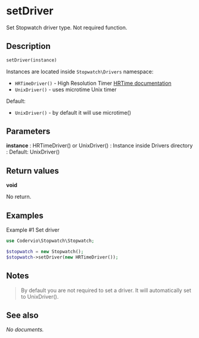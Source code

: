 # setDriver

Set Stopwatch driver type.
Not required function.

## Description

```php
setDriver(instance)
```

Instances are located inside `Stopwatch\Drivers` namespace:
- `HRTimeDriver()` - High Resolution Timer [HRTime documentation](http://php.net/manual/en/book.hrtime.php)
- `UnixDriver()` - uses microtime Unix timer

Default:
- `UnixDriver()` - by default it will use microtime()

## Parameters

__instance__
: HRTimeDriver() or UnixDriver()
: Instance inside Drivers directory
: Default: UnixDriver()

## Return values

__void__

No return.

## Examples

Example #1 Set driver
```php
use Codervio\Stopwatch\Stopwatch;

$stopwatch = new Stopwatch();
$stopwatch->setDriver(new HRTimeDriver());
```

## Notes

> By default you are not required to set a driver. It will automatically set to  UnixDriver().

## See also

_No documents._
